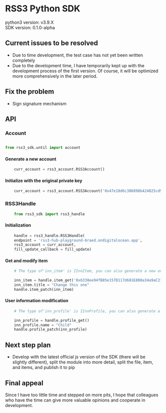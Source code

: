 # RSS3 Python SDK

python3 version: v3.9.X  
SDK version: 0.1.0-alpha

## Current issues to be resolved

* Due to time development, the test case has not yet been written completely
* Due to the development time, I have temporarily kept up with the development process of the first version. Of course, it will be optimized more comprehensively in the later period.

## Fix the problem

* Sign signature mechanism

## API

### Account

```python

from rss3_sdk.until import account
```

#### Generate a new account

```python
    curr_account = rss3_account.RSS3Account()
```

#### Initialize with the original private key

```python
    curr_account = rss3_account.RSS3Account('0x47e18d6c386898b424025cd9db446f779ef24ad33a26c499c87bb3d9372540ba')
```

### RSS3Handle

```python
    from rss3_sdk import rss3_handle
```

#### Initialization

```python
    handle = rss3_handle.RSS3Handle(
    endpoint = 'rss3-hub-playground-6raed.ondigitalocean.app',
    rss3_account = curr_account,
    fill_update_callback = fill_update)
```

#### Get and modify item

```python
    # The type of'inn_item' is IInnItem, you can also generate a new one yourself
    
    inn_item = handle.item_get('0x6338ee94fB85e157D117d681E808a34a9aC21f31-item-1')
    inn_item.title = "Change this one"
    handle.item_patch(inn_item)
```

#### User information modification

```python
    # The type of'inn_profile' is IInnProfile, you can also generate a new one yourself
    
    inn_profile = handle.profile_get()
    inn_profile.name = "Child"
    handle.profile_patch(inn_profile)
```

## Next step plan

* Develop with the latest official js version of the SDK (there will be slightly different), split the module into more detail, split the file, item, and items, and publish it to pip


## Final appeal
 Since I have too little time and stepped on more pits, I hope that colleagues who have the time can give more valuable opinions and cooperate in development.

